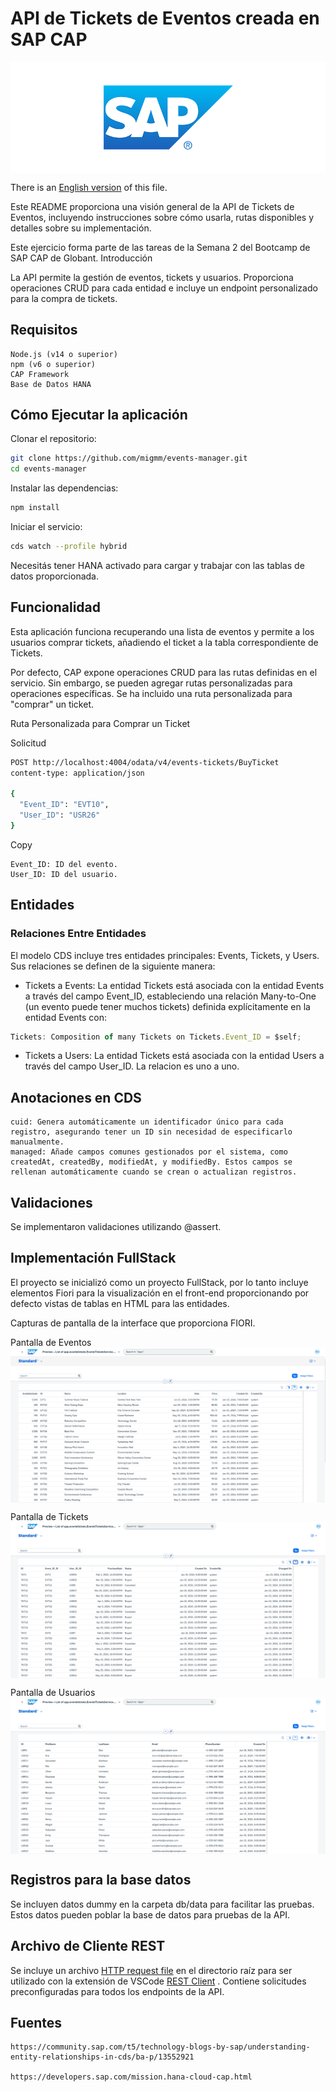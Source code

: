 # API de Tickets de Eventos creada en SAP CAP
<img align="center" src="assets/sap-logo.png" alt="Sap logo"/>

There is an [English version](README.md) of this file.

Este README proporciona una visión general de la API de Tickets de Eventos, incluyendo instrucciones sobre cómo usarla, rutas disponibles y detalles sobre su implementación.

Este ejercicio forma parte de las tareas de la Semana 2 del Bootcamp de SAP CAP de Globant.
Introducción

La API permite la gestión de eventos, tickets y usuarios. Proporciona operaciones CRUD para cada entidad e incluye un endpoint personalizado para la compra de tickets.

## Requisitos


    Node.js (v14 o superior)
    npm (v6 o superior)
    CAP Framework
    Base de Datos HANA

## Cómo Ejecutar la aplicación

Clonar el repositorio:

```sh
git clone https://github.com/migmm/events-manager.git
cd events-manager
```

Instalar las dependencias:

```sh
npm install
```

Iniciar el servicio:

```sh
cds watch --profile hybrid
```

Necesitás tener HANA activado para cargar y trabajar con las tablas de datos proporcionada.

## Funcionalidad

Esta aplicación funciona recuperando una lista de eventos y permite a los usuarios comprar tickets, añadiendo el ticket a la tabla correspondiente de Tickets.

Por defecto, CAP expone operaciones CRUD para las rutas definidas en el servicio. Sin embargo, se pueden agregar rutas personalizadas para operaciones específicas. Se ha incluido una ruta personalizada para "comprar" un ticket.

Ruta Personalizada para Comprar un Ticket

Solicitud

```sh
POST http://localhost:4004/odata/v4/events-tickets/BuyTicket
content-type: application/json

{
  "Event_ID": "EVT10",
  "User_ID": "USR26"
}

```
Copy

    Event_ID: ID del evento.
    User_ID: ID del usuario.

## Entidades

### Relaciones Entre Entidades

El modelo CDS incluye tres entidades principales: Events, Tickets, y Users. Sus relaciones se definen de la siguiente manera:

- Tickets a Events: La entidad Tickets está asociada con la entidad Events a través del campo Event_ID, estableciendo una relación Many-to-One (un evento puede tener muchos tickets) definida explícitamente en la entidad Events con:

```javascript
Tickets: Composition of many Tickets on Tickets.Event_ID = $self;
```
- Tickets a Users: La entidad Tickets está asociada con la entidad Users a través del campo User_ID. La relacion es uno a uno.

## Anotaciones en CDS

    cuid: Genera automáticamente un identificador único para cada registro, asegurando tener un ID sin necesidad de especificarlo manualmente.
    managed: Añade campos comunes gestionados por el sistema, como createdAt, createdBy, modifiedAt, y modifiedBy. Estos campos se rellenan automáticamente cuando se crean o actualizan registros.

## Validaciones

Se implementaron validaciones utilizando @assert.

## Implementación FullStack

El proyecto se inicializó como un proyecto FullStack, por lo tanto incluye elementos Fiori para la visualización en el front-end proporcionando por defecto vistas de tablas en HTML para las entidades.

Capturas de pantalla de la interface que proporciona FIORI.

Pantalla de Eventos
<img align="center" src="assets/events-screen.png" alt="Sap logo"/>

Pantalla de Tickets
<img align="center" src="assets/tickets-screen.png" alt="Sap logo"/>

Pantalla de Usuarios
<img align="center" src="assets/users-screen.png" alt="Sap logo"/>


## Registros para la base datos

Se incluyen datos dummy en la carpeta db/data para facilitar las pruebas. Estos datos pueden poblar la base de datos para pruebas de la API.

## Archivo de Cliente REST

Se incluye un archivo [HTTP request file](rest-client.http) en el directorio raíz para ser utilizado con la extensión de VSCode [REST Client](https://marketplace.visualstudio.com/items?itemName=humao.rest-client) . Contiene solicitudes preconfiguradas para todos los endpoints de la API.

## Fuentes

    https://community.sap.com/t5/technology-blogs-by-sap/understanding-entity-relationships-in-cds/ba-p/13552921

    https://developers.sap.com/mission.hana-cloud-cap.html
